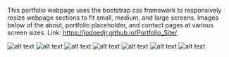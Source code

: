 This portfolio webpage uses the bootstrap css framework to responsively resize webpage sections to fit small, medium, and large screens.
Images below of the about, portfolio placeholder, and contact pages at various screen sizes.
Link:
https://jodoedjr.github.io/Portfolio_Site/

![alt text](https://github.com/jodoedjr/Portfolio_Site/blob/master/Finished_Product_Images/aboutpagefullsize.PNG "About me large")
![alt text](https://github.com/jodoedjr/Portfolio_Site/blob/master/Finished_Product_Images/aboutpagemid.PNG "About me mid")
![alt text](https://github.com/jodoedjr/Portfolio_Site/blob/master/Finished_Product_Images/aboutpagesmall.PNG "About me small")
![alt text](https://github.com/jodoedjr/Portfolio_Site/blob/master/Finished_Product_Images/portbig.PNG "Portfolio large")
![alt text](https://github.com/jodoedjr/Portfolio_Site/blob/master/Finished_Product_Images/portsmall.PNG "Portfolio small")
![alt text](https://github.com/jodoedjr/Portfolio_Site/blob/master/Finished_Product_Images/contactbig.PNG "Contact large")
![alt text](https://github.com/jodoedjr/Portfolio_Site/blob/master/Finished_Product_Images/contactsmall.PNG "Contact small")
